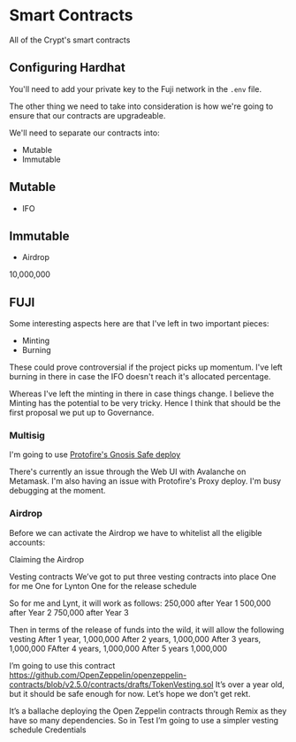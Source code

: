 # Smart Contracts
All of the Crypt's smart contracts

## Configuring Hardhat
You'll need to add your private key to the Fuji network in the `.env` file.

The other thing we need to take into consideration is how we're going to ensure that our contracts are upgradeable.

We'll need to separate our contracts into:
* Mutable
* Immutable

## Mutable
* IFO

## Immutable
* Airdrop

10,000,000


## FUJI
Some interesting aspects here are that I've left in two important pieces:
* Minting
* Burning

These could prove controversial if the project picks up momentum. I've left burning in there in case the IFO doesn't reach it's allocated percentage.

Whereas I've left the minting in there in case things change. I believe the Minting has the potential to be very tricky. Hence I think that should be the first proposal we put up to Governance.

### Multisig
I'm going to use [Protofire's Gnosis Safe deploy](https://github.com/protofire/avalanche-gnosis-safe-proxy-deploy)

There's currently an issue through the Web UI with Avalanche on Metamask. I'm also having an issue with Protofire's Proxy deploy. I'm busy debugging at the moment.

### Airdrop
Before we can activate the Airdrop we have to whitelist all the eligible accounts:


Claiming the Airdrop

Vesting contracts
We’ve got to put three vesting contracts into place
One for me
One for Lynton
One for the release schedule

So for me and Lynt, it will work as follows:
250,000 after Year 1
500,000 after Year 2
750,000 after Year 3

Then in terms of the release of funds into the wild, it will allow the following vesting
After 1 year, 1,000,000
After 2 years, 1,000,000
After 3 years, 1,000,000
FAfter 4 years, 1,000,000
After 5 years 1,000,000

I’m going to use this contract https://github.com/OpenZeppelin/openzeppelin-contracts/blob/v2.5.0/contracts/drafts/TokenVesting.sol 
It’s over a year old, but it should be safe enough for now. Let’s hope we don’t get rekt.

It’s a ballache deploying the Open Zeppelin contracts through Remix as they have so many dependencies. So in Test I’m going to use a simpler vesting schedule
Credentials




